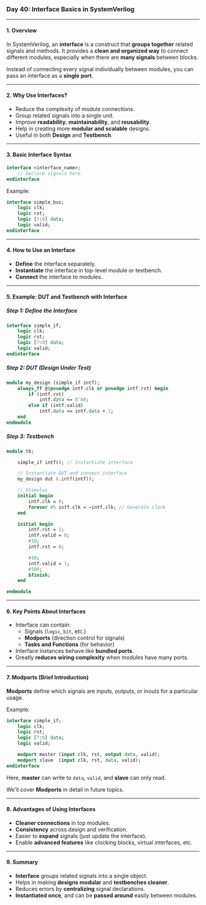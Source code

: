 
### **Day 40: Interface Basics in SystemVerilog**

---

#### **1. Overview**

In SystemVerilog, an **interface** is a construct that **groups together** related signals and methods. It provides a **clean and organized way** to connect different modules, especially when there are **many signals** between blocks.

Instead of connecting every signal individually between modules, you can pass an interface as a **single port**.

---

#### **2. Why Use Interfaces?**

- Reduce the complexity of module connections.
- Group related signals into a single unit.
- Improve **readability**, **maintainability**, and **reusability**.
- Help in creating more **modular and scalable** designs.
- Useful in both **Design** and **Testbench**.

---

#### **3. Basic Interface Syntax**

```systemverilog
interface <interface_name>;
    // Declare signals here
endinterface
```

Example:

```systemverilog
interface simple_bus;
    logic clk;
    logic rst;
    logic [7:0] data;
    logic valid;
endinterface
```

---

#### **4. How to Use an Interface**

- **Define** the interface separately.
- **Instantiate** the interface in top-level module or testbench.
- **Connect** the interface to modules.

---

#### **5. Example: DUT and Testbench with Interface**

##### Step 1: Define the Interface

```systemverilog
interface simple_if;
    logic clk;
    logic rst;
    logic [7:0] data;
    logic valid;
endinterface
```

##### Step 2: DUT (Design Under Test)

```systemverilog
module my_design (simple_if intf);
    always_ff @(posedge intf.clk or posedge intf.rst) begin
        if (intf.rst)
            intf.data <= 8'b0;
        else if (intf.valid)
            intf.data <= intf.data + 1;
    end
endmodule
```

##### Step 3: Testbench

```systemverilog
module tb;

    simple_if intf(); // Instantiate interface

    // Instantiate DUT and connect interface
    my_design dut (.intf(intf));

    // Stimulus
    initial begin
        intf.clk = 0;
        forever #5 intf.clk = ~intf.clk; // Generate clock
    end

    initial begin
        intf.rst = 1;
        intf.valid = 0;
        #10;
        intf.rst = 0;

        #10;
        intf.valid = 1;
        #100;
        $finish;
    end

endmodule
```

---

#### **6. Key Points About Interfaces**

- Interface can contain:
  - Signals (`logic`, `bit`, etc.)
  - **Modports** (direction control for signals)
  - **Tasks and Functions** (for behavior)
- Interface instances behave like **bundled ports**.
- Greatly **reduces wiring complexity** when modules have many ports.

---

#### **7. Modports (Brief Introduction)**

**Modports** define which signals are inputs, outputs, or inouts for a particular usage.

Example:

```systemverilog
interface simple_if;
    logic clk;
    logic rst;
    logic [7:0] data;
    logic valid;

    modport master (input clk, rst, output data, valid);
    modport slave  (input clk, rst, data, valid);
endinterface
```

Here, **master** can write to `data`, `valid`, and **slave** can only read.

We'll cover **Modports** in detail in future topics.

---

#### **8. Advantages of Using Interfaces**

- **Cleaner connections** in top modules.
- **Consistency** across design and verification.
- Easier to **expand** signals (just update the interface).
- Enable **advanced features** like clocking blocks, virtual interfaces, etc.

---

#### **9. Summary**

- **Interface** groups related signals into a single object.
- Helps in making **designs modular** and **testbenches cleaner**.
- Reduces errors by **centralizing** signal declarations.
- **Instantiated once**, and can be **passed around** easily between modules.
